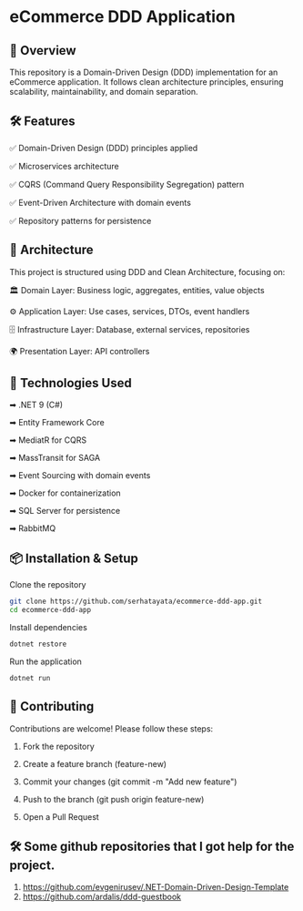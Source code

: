 # eCommerce DDD Application

## 📌 Overview
This repository is a Domain-Driven Design (DDD) implementation for an eCommerce application. It follows clean architecture principles, ensuring scalability, maintainability, and domain separation.

## 🛠 Features
✅ Domain-Driven Design (DDD) principles applied

✅ Microservices architecture

✅ CQRS (Command Query Responsibility Segregation) pattern

✅ Event-Driven Architecture with domain events

✅ Repository patterns for persistence


## 🎯 Architecture
This project is structured using DDD and Clean Architecture, focusing on:

🏛   Domain Layer: Business logic, aggregates, entities, value objects

⚙   Application Layer: Use cases, services, DTOs, event handlers

🗄   Infrastructure Layer: Database, external services, repositories

🌍  Presentation Layer: API controllers

## 🚀 Technologies Used

➡ .NET 9 (C#)

➡ Entity Framework Core

➡ MediatR for CQRS

➡ MassTransit for SAGA

➡ Event Sourcing with domain events

➡ Docker for containerization

➡ SQL Server for persistence

➡ RabbitMQ

## 📦 Installation & Setup

Clone the repository
```sh
git clone https://github.com/serhatayata/ecommerce-ddd-app.git
cd ecommerce-ddd-app
```

Install dependencies
```sh
dotnet restore
```

Run the application
```sh
dotnet run
```


## 🤝 Contributing
Contributions are welcome! Please follow these steps:

1. Fork the repository

2. Create a feature branch (feature-new)

3. Commit your changes (git commit -m "Add new feature")

4. Push to the branch (git push origin feature-new)

5. Open a Pull Request

## 🛠 Some github repositories that I got help for the project.

1. https://github.com/evgenirusev/.NET-Domain-Driven-Design-Template
2. https://github.com/ardalis/ddd-guestbook
 
